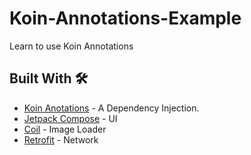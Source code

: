 # Koin-Annotations-Example
Learn to use Koin Annotations

## Built With 🛠
* [Koin Anotations](https://insert-koin.io/docs/reference/koin-annotations/annotations/) - A Dependency Injection.
* [Jetpack Compose](https://developer.android.com/jetpack/compose) - UI
* [Coil](https://coil-kt.github.io/coil/compose/) - Image Loader
* [Retrofit](https://square.github.io/retrofit/) - Network
